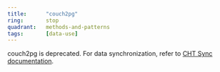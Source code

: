 ```yaml
---
title:      "couch2pg"
ring:       stop
quadrant:   methods-and-patterns
tags:       [data-use]
---
```


couch2pg is deprecated. For data synchronization, refer to [CHT Sync documentation](https://docs.communityhealthtoolkit.org/core/overview/cht-sync/).